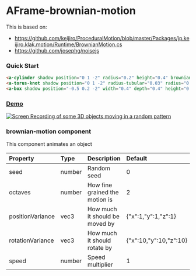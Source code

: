 # AFrame-brownian-motion

This is based on:
* https://github.com/keijiro/ProceduralMotion/blob/master/Packages/jp.keijiro.klak.motion/Runtime/BrownianMotion.cs
* https://github.com/josephg/noisejs

### Quick Start

```html
<a-cylinder shadow position="0 1 -2" radius="0.2" height="0.4" brownian-motion="speed:0.2;"></a-cylinder>
<a-torus-knot shadow position="0 1 -2" radius-tubular="0.03" radius="0.15" height="0.4" brownian-motion="speed:0.5;positionVariance:2 2 2;rotationVariance:5 5 5;"></a-torus-knot>
<a-box shadow position="-0.5 0.2 -2" width="0.4" depth="0.4" height="0.4" brownian-motion="speed:0.9;positionVariance:2 0 2;rotationVariance:5 5 5;"></a-box>
```

### [Demo](https://ada.is/aframe-brownian-motion)
[![Screen Recording of some 3D objects moving in a random pattern](https://user-images.githubusercontent.com/4225330/179013110-9c2c8154-266f-46ce-bb0c-b0c172d09cfc.gif)
](https://ada.is/aframe-brownian-motion)

<!--DOCS-->
### brownian-motion component

This component animates an object

| Property         | Type   | Description                    | Default                |
| :--------------- | :----- | :----------------------------- | :--------------------- |
| seed             | number | Random seed                    | 0                      |
| octaves          | number | How fine grained the motion is | 2                      |
| positionVariance | vec3   | How much it should be moved by | {"x":1,"y":1,"z":1}    |
| rotationVariance | vec3   | How much it should rotate by   | {"x":10,"y":10,"z":10} |
| speed            | number | Speed multiplier               | 1                      |

<!--DOCS_END-->
